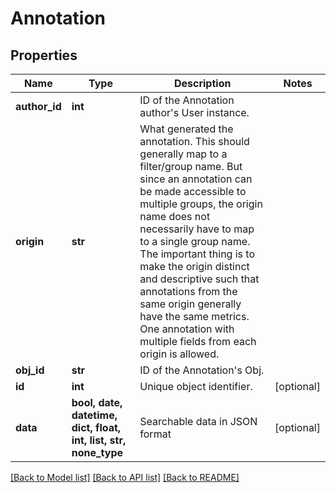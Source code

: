# Annotation

## Properties
Name | Type | Description | Notes
------------ | ------------- | ------------- | -------------
**author_id** | **int** | ID of the Annotation author&#39;s User instance. | 
**origin** | **str** | What generated the annotation. This should generally map to a filter/group name. But since an annotation can be made accessible to multiple groups, the origin name does not necessarily have to map to a single group name. The important thing is to make the origin distinct and descriptive such that annotations from the same origin generally have the same metrics. One annotation with multiple fields from each origin is allowed. | 
**obj_id** | **str** | ID of the Annotation&#39;s Obj. | 
**id** | **int** | Unique object identifier. | [optional] 
**data** | **bool, date, datetime, dict, float, int, list, str, none_type** | Searchable data in JSON format | [optional] 

[[Back to Model list]](../README.md#documentation-for-models) [[Back to API list]](../README.md#documentation-for-api-endpoints) [[Back to README]](../README.md)


